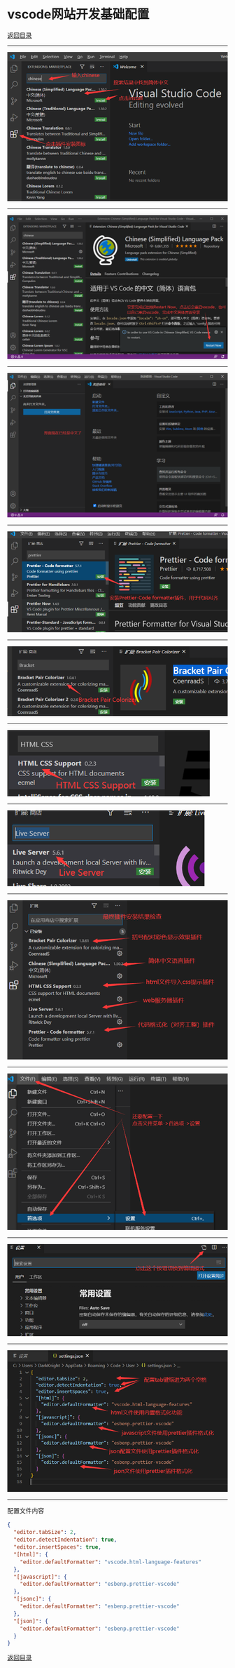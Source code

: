 # vscode网站开发基础配置

[返回目录](/web/README.md)

---
![step0001](/images/vscode/vscode-config01-001.png)

---
![step0001](/images/vscode/vscode-config01-002.png)

---
![step0001](/images/vscode/vscode-config01-003.png)

---
![step0001](/images/vscode/vscode-config01-004.png)

---
![step0001](/images/vscode/vscode-config01-005.png)

---
![step0001](/images/vscode/vscode-config01-006.png)

---
![step0001](/images/vscode/vscode-config01-007.png)

---
![step0001](/images/vscode/vscode-config01-008.png)

---
![step0001](/images/vscode/vscode-config01-009.png)

---
![step0001](/images/vscode/vscode-config01-010.png)

---
![step0001](/images/vscode/vscode-config01-011.png)

---
配置文件内容

```json
{
  "editor.tabSize": 2,
  "editor.detectIndentation": true,
  "editor.insertSpaces": true,
  "[html]": {
    "editor.defaultFormatter": "vscode.html-language-features"
  },
  "[javascript]": {
    "editor.defaultFormatter": "esbenp.prettier-vscode"
  },
  "[jsonc]": {
    "editor.defaultFormatter": "esbenp.prettier-vscode"
  },
  "[json]": {
    "editor.defaultFormatter": "esbenp.prettier-vscode"
  }
}
```

[返回目录](/web/README.md)
